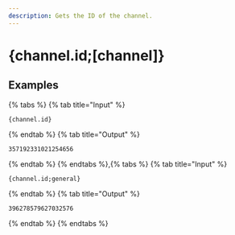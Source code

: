 ```yaml
---
description: Gets the ID of the channel.
---
```

# {channel.id;[channel]}
## Examples
{% tabs %}
{% tab title="Input" %}
```text
{channel.id}
```
{% endtab %}
{% tab title="Output" %}
```text
357192331021254656
```
{% endtab %}
{% endtabs %},{% tabs %}
{% tab title="Input" %}
```text
{channel.id;general}
```
{% endtab %}
{% tab title="Output" %}
```text
396278579627032576
```
{% endtab %}
{% endtabs %}